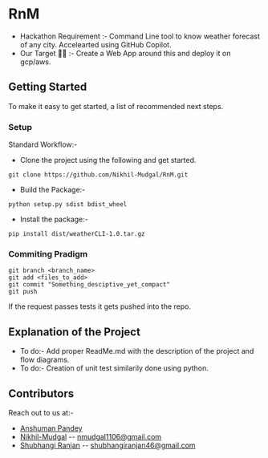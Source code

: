 # RnM

* Hackathon Requirement :- Command Line tool to know weather forecast of any city. Accelearted using GitHub Copilot.
* Our Target 🚀🚀 :- Create a Web App around this and deploy it on gcp/aws.

## Getting Started

To make it easy to get started, a list of recommended next steps.

### Setup

Standard Workflow:-

* Clone the project using the following and get started.

``` SHELL
git clone https://github.com/Nikhil-Mudgal/RnM.git 

```

* Build the Package:-

``` SHELL
python setup.py sdist bdist_wheel
```

* Install the package:-

``` SHELL
pip install dist/weatherCLI-1.0.tar.gz
```

### Commiting Pradigm

``` SHELL
git branch <branch_name>
git add <files_to_add>
git commit "Something_desciptive_yet_compact"
git push 

```

If the request passes tests it gets pushed into the repo.

## Explanation of the Project

* To do:- Add proper ReadMe.md with the description of the project and flow diagrams.
* To do:- Creation of unit test similarily done using python.

## Contributors

Reach out to us at:-

* [Anshuman Pandey](add_your_git_here)
* [Nikhil-Mudgal](https://github.com/Nikhil-Mudgal) -- nmudgal1106@gmail.com
* [Shubhangi Ranjan](add_your_git_here) -- shubhangiranjan46@gmail.com
